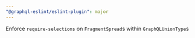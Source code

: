 ```yaml
---
"@graphql-eslint/eslint-plugin": major
---
```


Enforce `require-selections` on `FragmentSpread`s within `GraphQLUnionType`s

